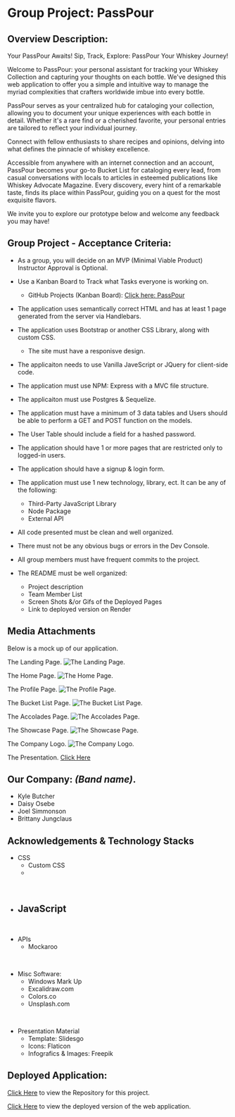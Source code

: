 # Group Project: PassPour

## Overview Description:
Your PassPour Awaits! 
Sip, Track, Explore: PassPour Your Whiskey Journey!

Welcome to PassPour: your personal assistant for tracking your Whiskey Collection and capturing your thoughts on each bottle. We've designed this web application to offer you a simple and intuitive way to manage the myriad complexities that crafters worldwide imbue into every bottle.

PassPour serves as your centralized hub for cataloging your collection, allowing you to document your unique experiences with each bottle in detail. Whether it's a rare find or a cherished favorite, your personal entries are tailored to reflect your individual journey.

Connect with fellow enthusiasts to share recipes and opinions, delving into what defines the pinnacle of whiskey excellence.

Accessible from anywhere with an internet connection and an account, PassPour becomes your go-to Bucket List for cataloging every lead, from casual conversations with locals to articles in esteemed publications like Whiskey Advocate Magazine. Every discovery, every hint of a remarkable taste, finds its place within PassPour, guiding you on a quest for the most exquisite flavors.

We invite you to explore our prototype below and welcome any feedback you may have!


## Group Project - Acceptance Criteria:

 - As a group, you will decide on an MVP (Minimal Viable Product) Instructor Approval is Optional. 

 - Use a Kanban Board to Track what Tasks everyone is working on.
    - GitHub Projects (Kanban Board): [Click here: PassPour](https://github.com/users/Kylebutcher/projects/1/views/1)

- The application uses semantically correct HTML and has at least 1 page generated from the server via Handlebars.

- The application uses Bootstrap or another CSS Library, along with custom CSS.
  - The site must have a responisve design.

- The applicaiton needs to use Vanilla JaveScript or JQuery for client-side code.

- The application must use NPM: Express with a MVC file structure.

- The applicaiton must use Postgres & Sequelize. 

- The application must have a minimum of 3 data tables and Users should be able to perform a GET and POST function on the models. 

- The User Table should include a field for a hashed password.

- The application should have 1 or more pages that are restricted only to logged-in users.

- The application should have a signup & login form.

- The application must use 1 new technology, library, ect. It can be any of the following:
  - Third-Party JavaScript Library
  - Node Package
  - External API

- All code presented must be clean and well organized.

- There must not be any obvious bugs or errors in the Dev Console.

- All group members must have frequent commits to the project. 

- The README must be well organized:
   - Project description
   - Team Member List
   - Screen Shots &/or Gifs of the Deployed Pages
   - Link to deployed version on Render

## Media Attachments

Below is a mock up of our application.

The Landing Page.
![The Landing Page.](file-name)

The Home Page.
![The Home Page.](file-name)

The Profile Page.
![The Profile Page.](file-name)

The Bucket List Page.
![The Bucket List Page.](file-name)

The Accolades Page.
![The Accolades Page.](file-name)

The Showcase Page.
![The Showcase Page.](file-name)

The Company Logo.
![The Company Logo.](file-name)

The Presentation.
[Click Here](https://docs.google.com/presentation/d/1PZod7cFC514Nm8cUHe_S90AkSyS826IWOuSfVPcc48s/edit?usp=sharing) 

## Our Company: ___(Band name)___.
- Kyle Butcher
- Daisy Osebe
- Joel Simmonson
- Brittany Jungclaus

## Acknowledgements & Technology Stacks
- CSS
   - Custom CSS
   - 

<br>

- JavaScript
   - 

<br>

- APIs
   - Mockaroo

<br>

- Misc Software:
   - Windows Mark Up
   - Excalidraw.com
   - Colors.co
   - Unsplash.com 

<br>

- Presentation Material
   - Template: Slidesgo
   - Icons: Flaticon
   - Infografics & Images: Freepik



## Deployed Application:
[Click Here](https://github.com/Kylebutcher/passpour) to view the Repository for this project.

[Click Here](link-to-deployed-page) to view the deployed version of the web application. 


